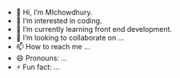 - 👋 Hi, I’m MIchowdhury.
- 👀 I’m interested in coding.
- 🌱 I’m currently learning front end development.
- 💞️ I’m looking to collaborate on ...
- 📫 How to reach me ...
- 😄 Pronouns: ...
- ⚡ Fun fact: ...

<!---
MIchowdhury/MIchowdhury is a ✨ special ✨ repository because its `README.md` (this file) appears on your GitHub profile.
You can click the Preview link to take a look at your changes.
--->

